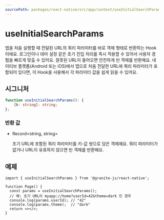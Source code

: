 ```yaml
---
sourcePath: packages/react-native/src/app/context/useInitialSearchParams.tsx
---
```

# useInitialSearchParams



앱을 처음 실행할 때 전달된 URL의 쿼리 파라미터를 바로 객체 형태로 반환하는 Hook이에요. 로그인이나 테마 설정 같은 초기 진입 처리를 즉시 적용할 수 있어서 사용자 경험을 빠르게 맞출 수 있어요. 잘못된 URL이 들어오면 안전하게 빈 객체를 반환해요. 네이티브 플랫폼(Android 또는 iOS)에서 앱으로 처음 전달한 URL에 쿼리 파라미터가 포함되어 있다면, 이 Hook을 사용해서 각 파라미터 값을 쉽게 읽을 수 있어요.

## 시그니처

```typescript
function useInitialSearchParams(): {
    [k: string]: string;
};
```







### 반환 값
<ul class="post-parameters-ul">
  <li class="post-parameters-li post-parameters-li-root">
    <span class="post-parameters--type">Record&lt;string, string&gt;</span>
    <br />
    <p class="post-parameters--description">초기 URL에 포함된 쿼리 파라미터를 키-값 쌍으로 담은 객체예요. 쿼리 파라미터가 없거나 URL이 유효하지 않으면 빈 객체를 반환해요.</p>
  </li>
</ul>






## 예제

```tsx
import { useInitialSearchParams } from '@granite-js/react-native';

function Page() {
  const params = useInitialSearchParams();
  // 예: 초기 URL이 myapp://home?userId=42&theme=dark 인 경우
  console.log(params.userId); // "42"
  console.log(params.theme);  // "dark"
  return <></>;
}
```